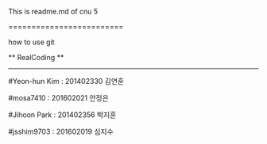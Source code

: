 This is readme.md of cnu 5

=========================

how to use git

** RealCoding **

--------------------

#Yeon-hun Kim : 201402330 김연훈

#mosa7410 : 201602021 안정은

#Jihoon Park : 201402356 박지훈

#jsshim9703 : 201602019 심지수
